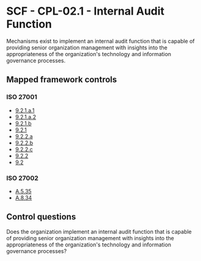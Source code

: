 # SCF - CPL-02.1 - Internal Audit Function
Mechanisms exist to implement an internal audit function that is capable of providing senior organization management with insights into the appropriateness of the organization's technology and information governance processes.
## Mapped framework controls
### ISO 27001
- [9.2.1.a.1](../iso27001/9.md#921a1)
- [9.2.1.a.2](../iso27001/9.md#921a2)
- [9.2.1.b](../iso27001/9.md#921b)
- [9.2.1](../iso27001/9.md#921)
- [9.2.2.a](../iso27001/9.md#922a)
- [9.2.2.b](../iso27001/9.md#922b)
- [9.2.2.c](../iso27001/9.md#922c)
- [9.2.2](../iso27001/9.md#922)
- [9.2](../iso27001/9.md#92)
  
### ISO 27002
- [A.5.35](../iso27002/a-5.md#a535)
- [A.8.34](../iso27002/a-8.md#a834)
  
## Control questions
Does the organization implement an internal audit function that is capable of providing senior organization management with insights into the appropriateness of the organization's technology and information governance processes?
  